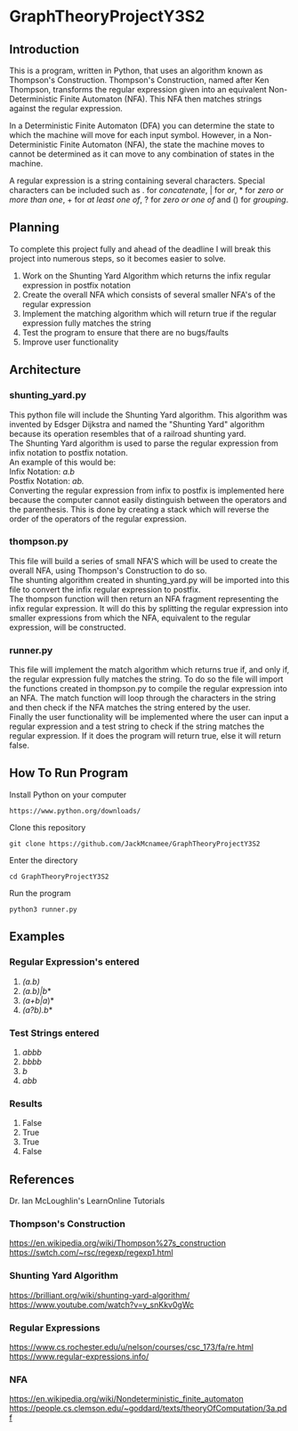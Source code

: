 # GraphTheoryProjectY3S2

## Introduction
This is a program, written in Python, that uses an algorithm known as Thompson's Construction. Thompson's Construction, named after Ken Thompson, transforms the regular expression given into an equivalent Non-Deterministic Finite Automaton (NFA). This NFA then matches strings against the regular expression.

In a Deterministic Finite Automaton (DFA) you can determine the state to which the machine will move for each input symbol. However, in a Non-Deterministic Finite Automaton (NFA), the state the machine moves to cannot be determined as it can move to any combination of states in the machine.

A regular expression is a string containing several characters. Special characters can be included such as . for *concatenate*, | for *or*, * for *zero or more than one*, + for *at least one of*, ? for *zero or one of* and () for *grouping*.

## Planning
To complete this project fully and ahead of the deadline I will break this project into numerous steps, so it becomes easier to solve.
  1) Work on the Shunting Yard Algorithm which returns the infix regular expression in postfix notation
  2) Create the overall NFA which consists of several smaller NFA's of the regular expression
  3) Implement the matching algorithm which will return true if the regular expression fully matches the string
  4) Test the program to ensure that there are no bugs/faults
  5) Improve user functionality
  
## Architecture
### shunting_yard.py
This python file will include the Shunting Yard algorithm. This algorithm was invented by Edsger Dijkstra and named the "Shunting Yard" algorithm because its operation resembles that of a railroad shunting yard.\
The Shunting Yard algorithm is used to parse the regular expression from infix notation to postfix notation.\
An example of this would be:\
Infix Notation: *a.b*\
Postfix Notation: *ab.*\
Converting the regular expression from infix to postfix is implemented here because the computer cannot easily distinguish between the operators and the parenthesis. This is done by creating a stack which will reverse the order of the operators of the regular expression.

### thompson.py
This file will build a series of small NFA'S which will be used to create the overall NFA, using Thompson's Construction to do so.\
The shunting algorithm created in shunting_yard.py will be imported into this file to convert the infix regular expression to postfix.\
The thompson function will then return an NFA fragment representing the infix regular expression. It will do this by splitting the regular expression into smaller expressions from which the NFA, equivalent to the regular expression, will be constructed.

### runner.py
This file will implement the match algorithm which returns true if, and only if, the regular expression fully matches the string. To do so the file will import the functions created in thompson.py to compile the regular expression into an NFA. The match function will loop through the characters in the string and then check if the NFA matches the string entered by the user.\
Finally the user functionality will be implemented where the user can input a regular expression and a test string to check if the string matches the regular expression. If it does the program will return true, else it will return false. 

## How To Run Program
Install Python on your computer
```
https://www.python.org/downloads/
```
Clone this repository
```
git clone https://github.com/JackMcnamee/GraphTheoryProjectY3S2
```
Enter the directory
```
cd GraphTheoryProjectY3S2
```
Run the program
```
python3 runner.py
```

## Examples
### Regular Expression's entered
1) *(a.b)*
2) *(a.b)|b**
3) *(a+b|a*)*
4) *(a?b).b**

### Test Strings entered
1) *abbb*
2) *bbbb*
3) *b*
4) *abb*

### Results
1) False
2) True
3) True
4) False

## References
Dr. Ian McLoughlin's LearnOnline Tutorials

### Thompson's Construction
https://en.wikipedia.org/wiki/Thompson%27s_construction \
https://swtch.com/~rsc/regexp/regexp1.html 

### Shunting Yard Algorithm
https://brilliant.org/wiki/shunting-yard-algorithm/ \
https://www.youtube.com/watch?v=y_snKkv0gWc

### Regular Expressions
https://www.cs.rochester.edu/u/nelson/courses/csc_173/fa/re.html \
https://www.regular-expressions.info/

### NFA
https://en.wikipedia.org/wiki/Nondeterministic_finite_automaton \
https://people.cs.clemson.edu/~goddard/texts/theoryOfComputation/3a.pdf


